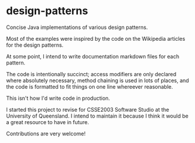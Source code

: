 design-patterns
===============

Concise Java implementations of various design patterns.

Most of the examples were inspired by the code on the Wikipedia articles for
the design patterns.

At some point, I intend to write documentation markdown files for each pattern.

The code is intentionally succinct; access modifiers are only declared where
absolutely necessary, method chaining is used in lots of places, and the code
is formatted to fit things on one line whereever reasonable.

This isn't how I'd write code in production.

I started this project to revise for CSSE2003 Software Studio at the University
of Queensland. I intend to maintain it because I think it would be a great
resource to have in future.

Contributions are very welcome!

